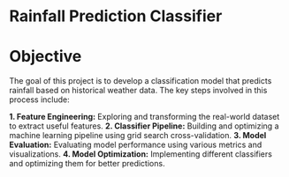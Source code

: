 # Rainfall Prediction Classifier

# **Objective**

The goal of this project is to develop a classification model that predicts rainfall based on historical weather data. The key steps involved in this process include:

**1. Feature Engineering:** Exploring and transforming the real-world dataset to extract useful features.
**2. Classifier Pipeline:** Building and optimizing a machine learning pipeline using grid search cross-validation.
**3. Model Evaluation:** Evaluating model performance using various metrics and visualizations.
**4. Model Optimization:** Implementing different classifiers and optimizing them for better predictions.



